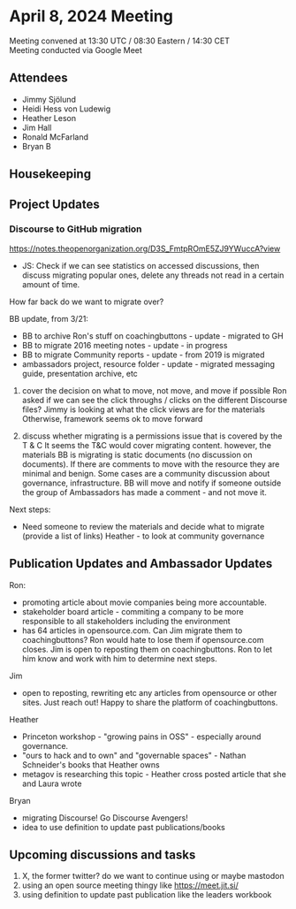 # April 8, 2024 Meeting
Meeting convened at 13:30 UTC / 08:30 Eastern / 14:30 CET  
Meeting conducted via Google Meet  


## Attendees

- Jimmy Sjölund
- Heidi Hess von Ludewig
- Heather Leson
- Jim Hall
- Ronald McFarland
- Bryan B


## Housekeeping


## Project Updates
### Discourse to GitHub migration
https://notes.theopenorganization.org/D3S_FmtpROmE5ZJ9YWuccA?view

- JS: Check if we can see statistics on accessed discussions, then discuss migrating popular ones, delete any threads not read in a certain amount of time.

How far back do we want to migrate over?

BB update, from 3/21: 
- BB to archive Ron's stuff on coachingbuttons - update - migrated to GH
- BB to migrate 2016 meeting notes - update - in progress 
- BB to migrate Community reports - update - from 2019 is migrated
- ambassadors project, resource folder - update - migrated messaging guide, presentation archive, etc 


1. cover the decision on what to move, not move, and move if possible
Ron asked if we can see the click throughs / clicks on the different Discourse files? Jimmy is looking at what the click views are for the materials 
Otherwise, framework seems ok to move forward

2. discuss whether migrating is a permissions issue that is covered by the T & C
It seems the T&C would cover migrating content. however, the materials BB is migrating is static documents (no discussion on documents). If there are comments to move with the resource they are minimal and benign. Some cases are a community discussion about governance, infrastructure. BB will move and notify if someone outside the group of Ambassadors has made a comment - and not move it. 

Next steps:
- Need someone to review the materials and decide what to migrate (provide a list of links) 
Heather - to look at community governance 

## Publication Updates and Ambassador Updates 

Ron:
- promoting article about movie companies being more accountable.
- stakeholder board article - commiting a company to be more responsible to all stakeholders including the environment
- has 64 articles in opensource.com. Can Jim migrate them to coachingbuttons? Ron would hate to lose them if opensource.com closes. Jim is open to reposting them on coachingbuttons. Ron to let him know and work with him to determine next steps. 
 
Jim
- open to reposting, rewriting etc any articles from opensource or other sites. Just reach out! Happy to share the platform of coachingbuttons. 

Heather 
- Princeton workshop - "growing pains in OSS" - especially around governance.
- "ours to hack and to own" and "governable spaces" - Nathan Schneider's books that Heather owns 
- metagov is researching this topic - Heather cross posted article that she and Laura wrote

Bryan 
- migrating Discourse! Go Discourse Avengers!
- idea to use definition to update past publications/books 

## Upcoming discussions and tasks
 1. X, the former twitter? do we want to continue using or maybe mastodon
 2. using an open source meeting thingy like https://meet.jit.si/
 3. using definition to update past publication like the leaders workbook 
 
